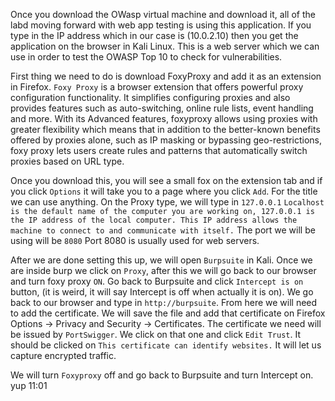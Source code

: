 Once you download the OWasp virtual machine and download it, all of the labd moving forward with web app testing is using this application. If you type in the IP address which in our case is (10.0.2.10) then you get the application on the browser in Kali Linux. This is a web server which we can use in order to test the OWASP Top 10 to check for vulnerabilities. 

First thing we need to do is download FoxyProxy and add it as an extension in Firefox. `Foxy Proxy` is a browser extension that offers powerful proxy configuration functionality. It simplifies configuring proxies and also provides features such as auto-switching, online rule lists, event handling and more. With its Advanced features, foxyproxy allows using proxies with greater flexibility which means that in addition to the better-known benefits offered by proxies alone, such as IP masking or bypassing geo-restrictions, foxy proxy lets users create rules and patterns that automatically switch proxies based on URL type. 

Once you download this, you will see a small fox on the extension tab and if you click `Options` it will take you to a page where you click `Add`. For the title we can use anything. On the Proxy type, we will type in `127.0.0.1` `Localhost is the default name of the computer you are working on, 127.0.0.1 is the IP address of the local computer. This IP address allows the machine to connect to and communicate with itself.` The port we will be using will be `8080` Port 8080 is usually used for web servers. 

After we are done setting this up, we will open `Burpsuite` in Kali. Once we are inside burp we click on `Proxy`, after this we will go back to our browser and turn foxy proxy `ON`.  Go back to Burpsuite and click `Intercept is on` button, (it is weird, it will say Intercept is off when actually it is on). We go back to our browser and type in `http://burpsuite`. From here we will need to add the certificate. We will save the file and add that certificate on Firefox Options -> Privacy and Security -> Certificates. The certificate we need will be issued by `PortSwigger`. We click on that one and click `Edit Trust`. It should be clicked on `This certificate can identify websites.` It will let us capture encrypted traffic. 

We will turn `Foxyproxy` off and go back to Burpsuite and turn Intercept on. yup 11:01


